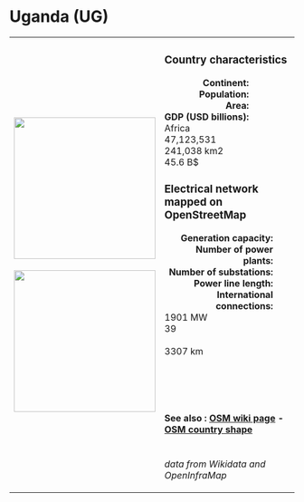 # Uganda (UG)

<table width="90%">
<tr>
<td>
<img src="http://commons.wikimedia.org/wiki/Special:FilePath/Flag%20of%20Uganda.svg" width="250">
<br><br>
<img src="http://commons.wikimedia.org/wiki/Special:FilePath/LocationUganda.svg" width="250"></td>
<td>
<h3>Country characteristics</h3>
<div style="display: inline-block;text-align:right;margin-right:30px;font-weight: bold;">
Continent:<br>Population:<br>Area:<br>GDP (USD billions):
</div>
<div style="display: inline-block;">
Africa<br>47,123,531<br>241,038 km2<br>45.6 B$
</div>
<h3>Electrical network mapped on OpenStreetMap</h3>
<div style="display: inline-block;text-align:right;margin-right:30px;font-weight: bold;">Generation capacity:<br>
Number of power plants:<br>
Number of substations:<br>
Power line length:<br>
International connections:<br>
</div>
<div style="display: inline-block;">1901 MW<br>
39<br>
<br>
3307 km<br>
<br>
</div>

<br><br><h4>See also :
<a href="https://wiki.openstreetmap.org/wiki/Power_networks/Uganda" target="_blank">OSM wiki page</a> -
<a href="https://openstreetmap.org/relation/192796" target="_blank">OSM country shape</a>
</h4>

<br><i>data from Wikidata and OpenInfraMap</i>
</td>
</tr>
</table>




